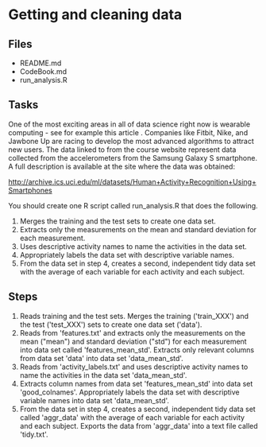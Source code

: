 # Getting and cleaning data

## Files
* README.md 
* CodeBook.md 
* run_analysis.R 

## Tasks

One of the most exciting areas in all of data science right now is wearable computing - see for example this article . Companies like Fitbit, Nike, and Jawbone Up are racing to develop the most advanced algorithms to attract new users. The data linked to from the course website represent data collected from the accelerometers from the Samsung Galaxy S smartphone. A full description is available at the site where the data was obtained: 

http://archive.ics.uci.edu/ml/datasets/Human+Activity+Recognition+Using+Smartphones 

 You should create one R script called run_analysis.R that does the following.
 
1. Merges the training and the test sets to create one data set.
2. Extracts only the measurements on the mean and standard deviation for each measurement. 
3. Uses descriptive activity names to name the activities in the data set.
4. Appropriately labels the data set with descriptive variable names. 
5. From the data set in step 4, creates a second, independent tidy data set with the average of each variable for each activity and each subject.

## Steps

1. Reads training and the test sets. Merges the training ('train_XXX') and the test ('test_XXX') sets to create one data set ('data').
2. Reads from 'features.txt' and extracts only the measurements on the mean ("mean") and standard deviation ("std") for each measurement into data set called 'features_mean_std'. Extracts only relevant columns from data set 'data' into data set 'data_mean_std'.
3. Reads from 'activity_labels.txt' and uses descriptive activity names to name the activities in the data set 'data_mean_std'.
4. Extracts column names from data set 'features_mean_std' into data set 'good_colnames'.  Appropriately labels the data set with descriptive variable names into data set 'data_mean_std'. 
5. From the data set in step 4, creates a second, independent tidy data set called 'aggr_data' with the average of each variable for each activity and each subject. Exports the data from 'aggr_data' into a text file called 'tidy.txt'.
